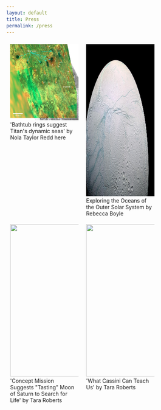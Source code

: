 ```yaml
---
layout: default
title: Press
permalink: /press
---
```


<html>
<head>
<style>
div.gallery {
    margin: 10px;
    float: left;
    width: 180px;
}

div.gallery:hover {
    border: 1px solid #777;
}

div.gallery img {
    width: 100%;
    height: auto;
}

div.desc {
    padding: 15px;
    text-align: center;
}
</style>
</head>
<body>

<div class="gallery">
  <a target="_blank" href="http://www.astrobio.net/news-exclusive/bathtub-rings-suggest-titans-dynamic-seas/">
    <img src="./images/astrobio.jpg" alt="" width="300" height="200">
  </a>
  <div class="desc"> 'Bathtub rings suggest Titan's dynamic seas' by Nola Taylor Redd here</div>
</div>

<div class="gallery">
  <a target="_blank" href="https://www.theatlantic.com/science/archive/2016/03/planet-mission-concepts/475281/">
    <img src="./images/enceladus.jpg" alt="" width="600" height="400">
  </a>
  <div class="desc">Exploring the Oceans of the Outer Solar System by Rebecca Boyle</div>
</div>

<div class="gallery">
  <a target="_blank" href="https://www.uidaho.edu/news/news-articles/news-releases/2016-june/061316-moonresearch">
    <img src="./images/theogroupshot" alt="" width="600" height="400">
  </a>
  <div class="desc">'Concept Mission Suggests "Tasting" Moon of Saturn to Search for Life' by Tara Roberts</div>
</div>

<div class="gallery">
  <a target="_blank" href="https://www.uidaho.edu/news/here-we-have-idaho-magazine/past-issues/2017-spring/cassini">
    <img src="https://www.uidaho.edu/news/here-we-have-idaho-magazine/past-issues/2017-spring/cassini" alt="" width="600" height="400">
  </a>
  <div class="desc">'What Cassini Can Teach Us' by Tara Roberts</div>
</div>

</body>
</html>
